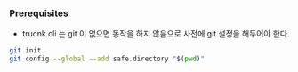 ### Prerequisites
- trucnk cli 는 git 이 없으면 동작을 하지 않음으로 사전에 git 설정을 해두어야 한다.

```bash
git init
git config --global --add safe.directory "$(pwd)"
```